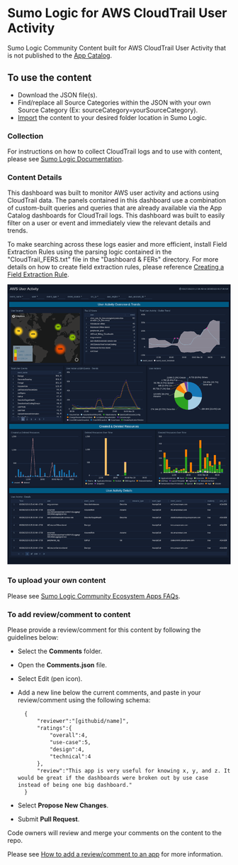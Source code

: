# Sumo Logic for AWS CloudTrail User Activity

Sumo Logic Community Content built for AWS CloudTrail User Activity that is not published to the [App Catalog](https://help.sumologic.com/docs/integrations/).

## To use the content

- Download the JSON file(s).
- Find/replace all Source Categories within the JSON with your own Source Category (Ex: sourceCategory=yourSourceCategory).
- [Import](https://help.sumologic.com/docs/get-started/library/#import-content) the content to your desired folder location in Sumo Logic.

### Collection

For instructions on how to collect CloudTrail logs and to use with content, please see [Sumo Logic Documentation](https://help.sumologic.com/docs/integrations/amazon-aws/cloudtrail/).

### Content Details

This dashboard was built to monitor AWS user activity and actions using CloudTrail data. The panels contained in this dashboard use a combination of custom-built queries and queries that are already available via the App Catalog dashboards for CloudTrail logs. This dashboard was built to easily filter on a user or event and immediately view the relevant details and trends.

To make searching across these logs easier and more efficient, install Field Extraction Rules using the parsing logic contained in the "CloudTrail_FERS.txt" file in the "Dashboard & FERs" directory. For more details on how to create field extraction rules, please reference [Creating a Field Extraction Rule](https://help.sumologic.com/docs/manage/field-extractions/create-field-extraction-rule/).

![UserActivity](Screenshots/AWSUserActivity.png)

### To upload your own content

Please see [Sumo Logic Community Ecosystem Apps FAQs](https://help.sumologic.com/docs/integrations/community-ecosystem-apps/#faq).

### To add review/comment to content

Please provide a review/comment for this content by following the guidelines below:

- Select the **Comments** folder.
- Open the **Comments.json** file.
- Select Edit (pen icon).
- Add a new line below the current comments, and paste in your review/comment using the following schema:

        {
            "reviewer":"[githubid/name]",
            "ratings":{
                "overall":4,
                "use-case":5,
                "design":4,
                "technical":4
            },
            "review":"This app is very useful for knowing x, y, and z. It would be great if the dashboards were broken out by use case instead of being one big dashboard."
        }

- Select **Propose New Changes**.
- Submit **Pull Request**.

Code owners will review and merge your comments on the content to the repo.

Please see [How to add a review/comment to an app](https://help.sumologic.com/docs/integrations/community-ecosystem-apps/#how-do-i-add-a-reviewrating-to-an-app) for more information.
